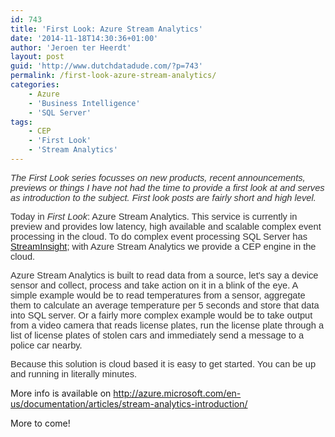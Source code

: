 ```yaml
---
id: 743
title: 'First Look: Azure Stream Analytics'
date: '2014-11-18T14:30:36+01:00'
author: 'Jeroen ter Heerdt'
layout: post
guid: 'http://www.dutchdatadude.com/?p=743'
permalink: /first-look-azure-stream-analytics/
categories:
    - Azure
    - 'Business Intelligence'
    - 'SQL Server'
tags:
    - CEP
    - 'First Look'
    - 'Stream Analytics'
---
```


<span style="color: #333333; font-family: Helvetica; font-size: 11pt;"><em>The First Look series focusses on new products, recent announcements, previews or things I have not had the time to provide a first look at and serves as introduction to the subject. First look posts are fairly short and high level.
</em></span>

<span style="color: #333333; font-family: Helvetica; font-size: 11pt;">Today in <em>First Look</em>: Azure Stream Analytics. This service is currently in preview and provides low latency, high available and scalable complex event processing in the cloud. To do complex event processing SQL Server has <a href="http://technet.microsoft.com/en-us/library/ee362541(v=sql.111).aspx">StreamInsight</a>; with Azure Stream Analytics we provide a CEP engine in the cloud.
</span>

<span style="color: #333333; font-family: Helvetica; font-size: 11pt;">Azure Stream Analytics is built to read data from a source, let's say a device sensor and collect, process and take action on it in a blink of the eye. A simple example would be to read temperatures from a sensor, aggregate them to calculate an average temperature per 5 seconds and store that data into SQL server. Or a fairly more complex example would be to take output from a video camera that reads license plates, run the license plate through a list of license plates of stolen cars and immediately send a message to a police car nearby.
</span>

<span style="color: #333333; font-family: Helvetica; font-size: 11pt;">Because this solution is cloud based it is easy to get started. You can be up and running in literally minutes.
</span>

More info is available on <a href="http://azure.microsoft.com/en-us/documentation/articles/stream-analytics-introduction/">http://azure.microsoft.com/en-us/documentation/articles/stream-analytics-introduction/</a>

More to come!